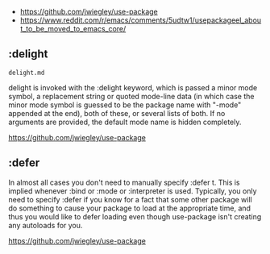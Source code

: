 - https://github.com/jwiegley/use-package
- https://www.reddit.com/r/emacs/comments/5udtw1/usepackageel_about_to_be_moved_to_emacs_core/

## :delight

`delight.md`

delight is invoked with the :delight keyword, which is passed a minor mode symbol, a replacement string or quoted mode-line data (in which case the minor mode symbol is guessed to be the package name with "-mode" appended at the end), both of these, or several lists of both. If no arguments are provided, the default mode name is hidden completely.

https://github.com/jwiegley/use-package

## :defer

In almost all cases you don't need to manually specify :defer t. This is implied whenever :bind or :mode or :interpreter is used. Typically, you only need to specify :defer if you know for a fact that some other package will do something to cause your package to load at the appropriate time, and thus you would like to defer loading even though use-package isn't creating any autoloads for you.

https://github.com/jwiegley/use-package